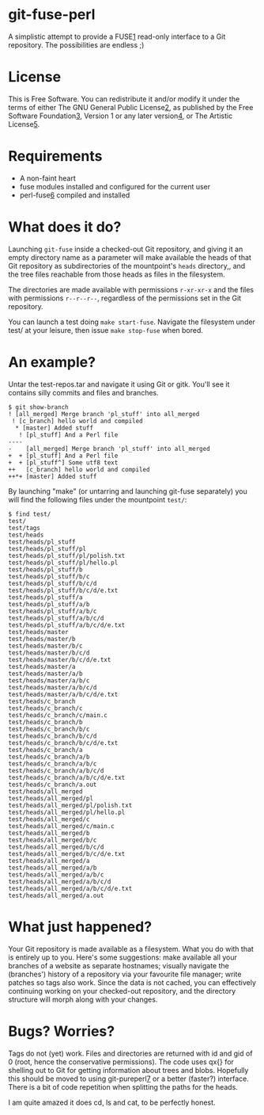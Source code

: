 git-fuse-perl
=============

A simplistic attempt to provide a FUSE[1] read-only interface to a Git
repository. The possibilities are endless ;)

License
=======

This is Free Software. You can redistribute it and/or modify it under the terms
of either The GNU General Public License[2], as published by the Free Software
Foundation[3], Version 1 or any later version[4], or The Artistic License[5].

Requirements
============

* A non-faint heart
* fuse modules installed and configured for the current user
* perl-fuse[6] compiled and installed

What does it do?
===============

Launching `git-fuse` inside a checked-out Git repository, and giving it an
empty directory name as a parameter will make available the heads of that Git
repository as subdirectories of the mountpoint's `heads` directory,, and the
tree files reachable from those heads as files in the filesystem.

The directories are made available with permissions `r-xr-xr-x` and the files
with permissions `r--r--r--`, regardless of the permissions set in the Git
repository.

You can launch a test doing `make start-fuse`. Navigate the filesystem under
test/ at your leisure, then issue `make stop-fuse` when bored.

An example?
==========

Untar the test-repos.tar and navigate it using Git or gitk. You'll see it
contains silly commits and files and branches.

    $ git show-branch
    ! [all_merged] Merge branch 'pl_stuff' into all_merged
     ! [c_branch] hello world and compiled
      * [master] Added stuff
       ! [pl_stuff] And a Perl file
    ----
    -    [all_merged] Merge branch 'pl_stuff' into all_merged
    +  + [pl_stuff] And a Perl file
    +  + [pl_stuff^] Some utf8 text
    ++   [c_branch] hello world and compiled
    ++*+ [master] Added stuff

By launching "make" (or untarring and launching git-fuse separately)
you will find the following files under the mountpoint `test/`:

    $ find test/
    test/
    test/tags
    test/heads
    test/heads/pl_stuff
    test/heads/pl_stuff/pl
    test/heads/pl_stuff/pl/polish.txt
    test/heads/pl_stuff/pl/hello.pl
    test/heads/pl_stuff/b
    test/heads/pl_stuff/b/c
    test/heads/pl_stuff/b/c/d
    test/heads/pl_stuff/b/c/d/e.txt
    test/heads/pl_stuff/a
    test/heads/pl_stuff/a/b
    test/heads/pl_stuff/a/b/c
    test/heads/pl_stuff/a/b/c/d
    test/heads/pl_stuff/a/b/c/d/e.txt
    test/heads/master
    test/heads/master/b
    test/heads/master/b/c
    test/heads/master/b/c/d
    test/heads/master/b/c/d/e.txt
    test/heads/master/a
    test/heads/master/a/b
    test/heads/master/a/b/c
    test/heads/master/a/b/c/d
    test/heads/master/a/b/c/d/e.txt
    test/heads/c_branch
    test/heads/c_branch/c
    test/heads/c_branch/c/main.c
    test/heads/c_branch/b
    test/heads/c_branch/b/c
    test/heads/c_branch/b/c/d
    test/heads/c_branch/b/c/d/e.txt
    test/heads/c_branch/a
    test/heads/c_branch/a/b
    test/heads/c_branch/a/b/c
    test/heads/c_branch/a/b/c/d
    test/heads/c_branch/a/b/c/d/e.txt
    test/heads/c_branch/a.out
    test/heads/all_merged
    test/heads/all_merged/pl
    test/heads/all_merged/pl/polish.txt
    test/heads/all_merged/pl/hello.pl
    test/heads/all_merged/c
    test/heads/all_merged/c/main.c
    test/heads/all_merged/b
    test/heads/all_merged/b/c
    test/heads/all_merged/b/c/d
    test/heads/all_merged/b/c/d/e.txt
    test/heads/all_merged/a
    test/heads/all_merged/a/b
    test/heads/all_merged/a/b/c
    test/heads/all_merged/a/b/c/d
    test/heads/all_merged/a/b/c/d/e.txt
    test/heads/all_merged/a.out

What just happened?
===================

Your Git repository is made available as a filesystem. What you do with that is
entirely up to you. Here's some suggestions: make available all your branches
of a website as separate hostnames; visually navigate the (branches') history
of a repository via your favourite file manager; write patches so tags also
work.  Since the data is not cached, you can effectively continuing working on
your checked-out repository, and the directory structure will morph along with
your changes.

Bugs? Worries?
==============

Tags do not (yet) work. Files and directories are returned with id and gid of 0
(root, hence the conservative permissions). The code uses qx{} for shelling out
to Git for getting information about trees and blobs. Hopefully this should be
moved to using git-pureperl[7] or a better (faster?) interface. There is a bit
of code repetition when splitting the paths for the heads.

I am quite amazed it does cd, ls and cat, to be perfectly honest.

[1]: http://fuse.sourceforge.net/
[2]: http://dev.perl.org/licenses/gpl1.html
[3]: http://www.fsf.org/
[4]: http://www.fsf.org/licenses/licenses.html#GNUGPL
[5]: http://dev.perl.org/licenses/artistic.html
[6]: git://github.com/dpavlin/perl-fuse.git
[7]: git://github.com/bobtfish/git-pureperl.git

